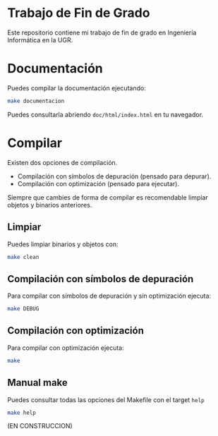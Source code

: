 # Trabajo de Fin de Grado

Este repositorio contiene mi trabajo de fin de grado en Ingeniería Informática en la UGR.


# Documentación

Puedes compilar la documentación ejecutando:

```sh
make documentacion
```

Puedes consultarla abriendo `doc/html/index.html` en tu navegador.

# Compilar

Existen dos opciones de compilación.

- Compilación con símbolos de depuración (pensado para depurar).
- Compilación con optimización (pensado para ejecutar).

Siempre que cambies de forma de compilar es recomendable limpiar objetos y binarios anteriores.

## Limpiar

Puedes limpiar binarios y objetos con:

```sh
make clean
```

## Compilación con símbolos de depuración

Para compilar con símbolos de depuración y sin optimización ejecuta:

```sh
make DEBUG
```

## Compilación con optimización

Para compilar con optimización ejecuta:

```sh
make
```

## Manual make

Puedes consultar todas las opciones del Makefile con el target `help`

```sh
make help
```



(EN CONSTRUCCION)
